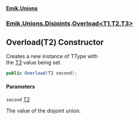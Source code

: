 #### [Emik.Unions](index.md 'index')
### [Emik.Unions.Disjoints](Emik.Unions.Disjoints.md 'Emik.Unions.Disjoints').[Overload&lt;T1,T2,T3&gt;](Overload{T1,T2,T3}.md 'Emik.Unions.Disjoints.Overload<T1,T2,T3>')

## Overload(T2) Constructor

Creates a new instance of TType with  
the [T3](Overload{T1,T2,T3}.md#Emik.Unions.Disjoints.Overload_T1,T2,T3_.T3 'Emik.Unions.Disjoints.Overload<T1,T2,T3>.T3') value being set.

```csharp
public Overload(T2 second);
```
#### Parameters

<a name='Emik.Unions.Disjoints.Overload_T1,T2,T3_.Overload(T2).second'></a>

`second` [T2](Overload{T1,T2,T3}.md#Emik.Unions.Disjoints.Overload_T1,T2,T3_.T2 'Emik.Unions.Disjoints.Overload<T1,T2,T3>.T2')

The value of the disjoint union.